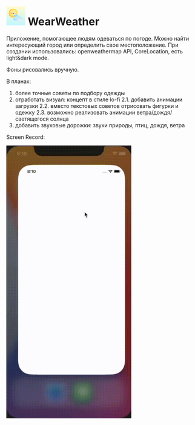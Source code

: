 # ![icon](https://github.com/annagogley/WearWeather/blob/main/WearWeather/Assets.xcassets/AppIcon.appiconset/50.png) WearWeather 
Приложение, помогающее людям одеваться по погоде. Можно найти интересующий город или определить свое местоположение.
При создании использовались: openweathermap API, CoreLocation, есть light&dark mode.

Фоны рисовались вручную.

В планах:
1. более точные советы по подбору одежды
2. отработать визуал: концепт в стиле lo-fi 
2.1. добавить анимации загрузки
2.2. вместо текстовых советов отрисовать фигурки и одежку
2.3. возможно реализовать анимации ветра/дождя/светящегося солнца
3. добавить звуковые дорожки: звуки природы, птиц, дождя, ветра

Screen Record:



![Screen Record](https://github.com/annagogley/WearWeather/blob/main/screenRec.gif)

